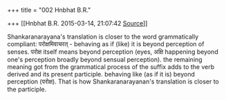+++
title = "002 Hnbhat B.R."

+++
[[Hnbhat B.R.	2015-03-14, 21:07:42 [Source](https://groups.google.com/g/samskrita/c/7cnyE_Wx80k)]]



Shankaranarayana's translation is closer to the word grammatically compliant: परोक्षमिवाचरत् - behaving as if (like) it is beyond perception of senses. परोक्ष itself means beyond perception (eyes, अक्षि happening beyond one's perception broadly beyond sensual perception). the remaining meaning got from the grammatical process of the suffix adds to the verb derived and its present participle. behaving like (as if it is) beyond perception (परोक्ष). That is how Shankaranarayanan's translation is closer to the participle.

  

  



